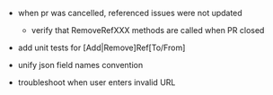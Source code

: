 - when pr was cancelled, referenced issues were not updated
     - verify that RemoveRefXXX methods are called when PR closed

- add unit tests for [Add|Remove]Ref[To/From]
- unify json field names convention

- troubleshoot when user enters invalid URL